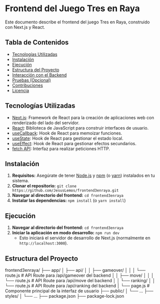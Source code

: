 # Frontend del Juego Tres en Raya

Este documento describe el frontend del juego Tres en Raya, construido con Next.js y React.

## Tabla de Contenidos

- [Tecnologías Utilizadas](#tecnologías-utilizadas)
- [Instalación](#instalación)
- [Ejecución](#ejecución)
- [Estructura del Proyecto](#estructura-del-proyecto)
- [Interacción con el Backend](#interacción-con-el-backend)
- [Pruebas (Opcional)](#pruebas-opcional)
- [Contribuciones](#contribuciones)
- [Licencia](#licencia)

## Tecnologías Utilizadas

- [Next.js](https://nextjs.org/): Framework de React para la creación de aplicaciones web con renderizado del lado del servidor.
- [React](https://react.dev/): Biblioteca de JavaScript para construir interfaces de usuario.
- [useCallback](https://react.dev/reference/react/useCallback): Hook de React para memoizar funciones.
- [useState](https://react.dev/reference/react/useState): Hook de React para gestionar el estado local.
- [useEffect](https://react.dev/reference/react/useEffect): Hook de React para gestionar efectos secundarios.
- [fetch API](https://developer.mozilla.org/en-US/docs/Web/API/Fetch_API): Interfaz para realizar peticiones HTTP.

## Instalación

1. **Requisitos:** Asegúrate de tener [Node.js](https://nodejs.org/) y [npm](https://www.npmjs.com/) (o [yarn](https://yarnpkg.com/)) instalados en tu sistema.
2. **Clonar el repositorio:** `git clone https://github.com/JesusLemos/frontend3enraya.git`
3. **Navegar al directorio del frontend:** `cd frontend3enraya`
4. **Instalar las dependencias:** `npm install` (o `yarn install`)

## Ejecución

1. **Navegar al directorio del frontend:** `cd frontend3enraya`
2. **Iniciar la aplicación en modo desarrollo:** `npm run dev`
   - Esto iniciará el servidor de desarrollo de Next.js (normalmente en `http://localhost:3000`).

## Estructura del Proyecto

frontend3enraya/
├── app/
│ ├── api/
│ │ ├── gameover/
│ │ │ └── route.js # API Route para /api/gameover del backend
│ │ ├── move/
│ │ │ └── route.js # API Route para /api/move del backend
│ │ └── ranking/
│ │ └── route.js # API Route para /api/ranking del backend
│ └── page.js # Componente principal de la interfaz de usuario
├── public/
│ └── ...
├── styles/
│ └── ...
├── package.json
├── package-lock.json
